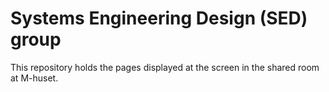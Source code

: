 Systems Engineering Design (SED) group
==========
This repository holds the pages displayed at the screen in the shared room at M-huset.
